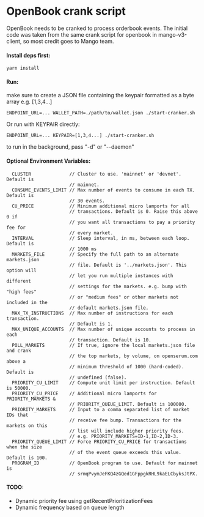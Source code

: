 # OpenBook crank script

OpenBook needs to be cranked to process orderbook events.
The initial code was taken from the same crank script for openbook in 
mango-v3-client, so most credit goes to Mango team.

#### Install deps first:

```
yarn install
```

#### Run:

make sure to create a JSON file containing the keypair formatted as a byte array e.g. [1,3,4...]

```
ENDPOINT_URL=... WALLET_PATH=./path/to/wallet.json ./start-cranker.sh
```

Or run with KEYPAIR directly:

```
ENDPOINT_URL=... KEYPAIR=[1,3,4...] ./start-cranker.sh
```

to run in the background, pass "-d" or "--daemon"

#### Optional Environment Variables:

```
  CLUSTER              // Cluster to use. 'mainnet' or 'devnet'. Default is 
                       // mainnet.
  CONSUME_EVENTS_LIMIT // Max number of events to consume in each TX. Default is
                       // 30 events.
  CU_PRICE             // Minimum additional micro lamports for all 
                       // transactions. Default is 0. Raise this above 0 if
                       // you want all transactions to pay a priority fee for 
                       // every market.
  INTERVAL             // Sleep interval, in ms, between each loop. Default is 
                       // 1000 ms
  MARKETS_FILE         // Specify the full path to an alternate markets.json 
                       // file. Default is '../markets.json'. This option will
                       // let you run multiple instances with different 
                       // settings for the markets. e.g. bump with "high fees"
                       // or "medium fees" or other markets not included in the
                       // default markets.json file.
  MAX_TX_INSTRUCTIONS  // Max number of instructions for each transaction. 
                       // Default is 1.
  MAX_UNIQUE_ACCOUNTS  // Max number of unique accounts to process in each
                       // transaction. Default is 10.
  POLL_MARKETS         // If true, ignore the local markets.json file and crank
                       // the top markets, by volume, on openserum.com above a
                       // minimum threshold of 1000 (hard-coded). Default is 
                       // undefined (false).
  PRIORITY_CU_LIMIT    // Compute unit limit per instruction. Default is 50000.
  PRIORITY_CU_PRICE    // Additional micro lamports for PRIORITY_MARKETS & 
                       // PRIORITY_QUEUE_LIMIT. Default is 100000.
  PRIORITY_MARKETS     // Input to a comma separated list of market IDs that 
                       // receive fee bump. Transactions for the markets on this 
                       // list will include higher priority fees.
                       // e.g. PRIORITY_MARKETS=ID-1,ID-2,ID-3.
  PRIORITY_QUEUE_LIMIT // Force PRIORITY_CU_PRICE for transactions when the size 
                       // of the event queue exceeds this value. Default is 100. 
  PROGRAM_ID           // OpenBook program to use. Default for mainnet is
                       // srmqPvymJeFKQ4zGQed1GFppgkRHL9kaELCbyksJtPX.
```

#### TODO:

- Dynamic priority fee using getRecentPrioritizationFees
- Dynamic frequency based on queue length
